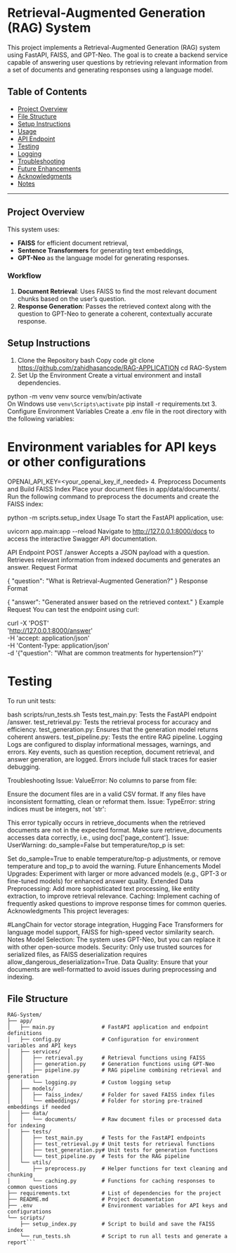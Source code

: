 # Retrieval-Augmented Generation (RAG) System

This project implements a Retrieval-Augmented Generation (RAG) system using FastAPI, FAISS, and GPT-Neo. The goal is to create a backend service capable of answering user questions by retrieving relevant information from a set of documents and generating responses using a language model.

## Table of Contents
- [Project Overview](#project-overview)
- [File Structure](#file-structure)
- [Setup Instructions](#setup-instructions)
- [Usage](#usage)
- [API Endpoint](#api-endpoint)
- [Testing](#testing)
- [Logging](#logging)
- [Troubleshooting](#troubleshooting)
- [Future Enhancements](#future-enhancements)
- [Acknowledgments](#acknowledgments)
- [Notes](#notes)

---

## Project Overview

This system uses:
- **FAISS** for efficient document retrieval,
- **Sentence Transformers** for generating text embeddings,
- **GPT-Neo** as the language model for generating responses.

### Workflow
1. **Document Retrieval**: Uses FAISS to find the most relevant document chunks based on the user’s question.
2. **Response Generation**: Passes the retrieved context along with the question to GPT-Neo to generate a coherent, contextually accurate response.


## Setup Instructions
1. Clone the Repository
bash
Copy code
git clone https://github.com/zahidhasancode/RAG-APPLICATION
cd RAG-System
2. Set Up the Environment
Create a virtual environment and install dependencies.

python -m venv venv
source venv/bin/activate   
On Windows use `venv\Scripts\activate`
pip install -r requirements.txt
3. Configure Environment Variables
Create a .env file in the root directory with the following variables:


# Environment variables for API keys or other configurations
OPENAI_API_KEY=<your_openai_key_if_needed>
4. Preprocess Documents and Build FAISS Index
Place your document files in app/data/documents/. Run the following command to preprocess the documents and create the FAISS index:


python -m scripts.setup_index
Usage
To start the FastAPI application, use:


uvicorn app.main:app --reload
Navigate to http://127.0.0.1:8000/docs to access the interactive Swagger API documentation.

API Endpoint
POST /answer
Accepts a JSON payload with a question.
Retrieves relevant information from indexed documents and generates an answer.
Request Format

{
  "question": "What is Retrieval-Augmented Generation?"
}
Response Format

{
  "answer": "Generated answer based on the retrieved context."
}
Example Request
You can test the endpoint using curl:


curl -X 'POST' \
  'http://127.0.0.1:8000/answer' \
  -H 'accept: application/json' \
  -H 'Content-Type: application/json' \
  -d '{"question": "What are common treatments for hypertension?"}'
# Testing
To run unit tests:

bash scripts/run_tests.sh
Tests
test_main.py: Tests the FastAPI endpoint /answer.
test_retrieval.py: Tests the retrieval process for accuracy and efficiency.
test_generation.py: Ensures that the generation model returns coherent answers.
test_pipeline.py: Tests the entire RAG pipeline.
Logging
Logs are configured to display informational messages, warnings, and errors. Key events, such as question reception, document retrieval, and answer generation, are logged. Errors include full stack traces for easier debugging.

Troubleshooting
Issue: ValueError: No columns to parse from file:

Ensure the document files are in a valid CSV format. If any files have inconsistent formatting, clean or reformat them.
Issue: TypeError: string indices must be integers, not 'str':

This error typically occurs in retrieve_documents when the retrieved documents are not in the expected format. Make sure retrieve_documents accesses data correctly, i.e., using doc['page_content'].
Issue: UserWarning: do_sample=False but temperature/top_p is set:

Set do_sample=True to enable temperature/top-p adjustments, or remove temperature and top_p to avoid the warning.
Future Enhancements
Model Upgrades: Experiment with larger or more advanced models (e.g., GPT-3 or fine-tuned models) for enhanced answer quality.
Extended Data Preprocessing: Add more sophisticated text processing, like entity extraction, to improve retrieval relevance.
Caching: Implement caching of frequently asked questions to improve response times for common queries.
Acknowledgments
This project leverages:

#LangChain for vector storage integration,
Hugging Face Transformers for language model support,
FAISS for high-speed vector similarity search.
Notes
Model Selection: The system uses GPT-Neo, but you can replace it with other open-source models.
Security: Only use trusted sources for serialized files, as FAISS deserialization requires allow_dangerous_deserialization=True.
Data Quality: Ensure that your documents are well-formatted to avoid issues during preprocessing and indexing.


## File Structure

```plaintext
RAG-System/
├── app/
│   ├── main.py               # FastAPI application and endpoint definitions
│   ├── config.py             # Configuration for environment variables and API keys
│   ├── services/
│   │   ├── retrieval.py      # Retrieval functions using FAISS
│   │   ├── generation.py     # Generation functions using GPT-Neo
│   │   ├── pipeline.py       # RAG pipeline combining retrieval and generation
│   │   └── logging.py        # Custom logging setup
│   ├── models/
│   │   ├── faiss_index/      # Folder for saved FAISS index files
│   │   └── embeddings/       # Folder for storing pre-trained embeddings if needed
│   ├── data/
│   │   └── documents/        # Raw document files or processed data for indexing
│   ├── tests/
│   │   ├── test_main.py      # Tests for the FastAPI endpoints
│   │   ├── test_retrieval.py # Unit tests for retrieval functions
│   │   ├── test_generation.py# Unit tests for generation functions
│   │   └── test_pipeline.py  # Tests for the RAG pipeline
│   └── utils/
│       ├── preprocess.py     # Helper functions for text cleaning and chunking
│       └── caching.py        # Functions for caching responses to common questions
├── requirements.txt          # List of dependencies for the project
├── README.md                 # Project documentation
├── .env                      # Environment variables for API keys and configurations
└── scripts/
    ├── setup_index.py        # Script to build and save the FAISS index
    └── run_tests.sh          # Script to run all tests and generate a report```



